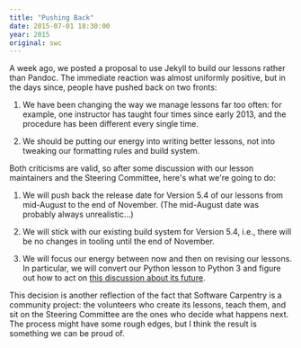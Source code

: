 ```yaml
---
title: "Pushing Back"
date: 2015-07-01 18:30:00
year: 2015
original: swc
---
```

<p>
  A week ago,
  we posted a proposal to
  use Jekyll to build our lessons
  rather than Pandoc.
  The immediate reaction was almost uniformly positive,
  but in the days since,
  people have pushed back on two fronts:
</p>
<ol>
  <li>
    <p>
      We have been changing the way we manage lessons far too often:
      for example,
      one instructor has taught four times since early 2013,
      and the procedure has been different every single time.
    </p>
  </li>
  <li>
    <p>
      We should be putting our energy into writing better lessons,
      not into tweaking our formatting rules and build system.
    </p>
  </li>
</ol>
<p>
  Both criticisms are valid,
  so after some discussion with our lesson maintainers and the Steering Committee,
  here's what we're going to do:
</p>
<ol>
  <li>
    <p>
      We will push back the release date for Version 5.4 of our lessons
      from mid-August to the end of November.
      (The mid-August date was probably always unrealistic...)
    </p>
  </li>
  <li>
    <p>
      We will stick with our existing build system for Version 5.4,
      i.e.,
      there will be no changes in tooling until the end of November.
    </p>
  </li>
  <li>
    <p>
      We will focus our energy between now and then on revising our lessons.
      In particular,
      we will convert our Python lesson to Python 3
      and figure out how to act on
      <a href="{{site.github_url}}/python-novice-inflammation/issues/127">this discussion about its future</a>.
    </p>
  </li>
</ol>
<p>
  This decision is another reflection of the fact that Software Carpentry is a community project:
  the volunteers who create its lessons, teach them, and sit on the Steering Committee
  are the ones who decide what happens next.
  The process might have some rough edges,
  but I think the result is something we can be proud of.
</p>
